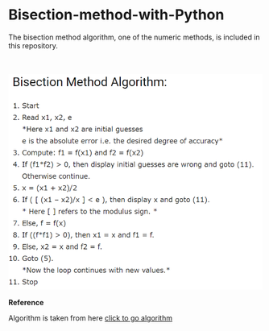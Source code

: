 # Bisection-method-with-Python
 The bisection method algorithm, one of the numeric methods, is included in this repository.
 
 <br> </br>
 ![](https://github.com/ipek-yilmaz/Bisection-method-with-Python/blob/master/bisection_algorithm.PNG)
 
 
 **Reference**
 
 
 
 
Algorithm is taken from here [click to go algorithm](https://www.codewithc.com/bisection-method-algorithm-flowchart/)
